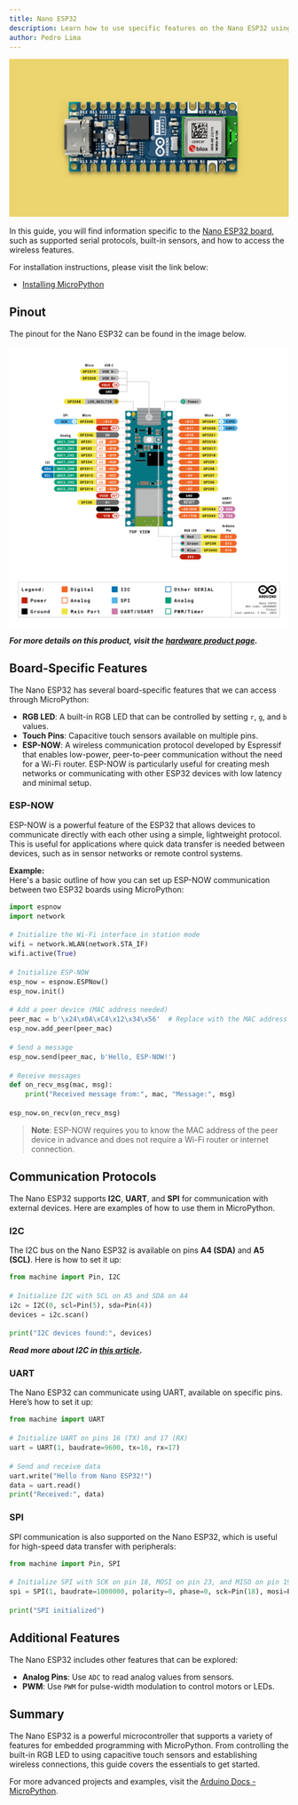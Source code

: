 ```yaml
---
title: Nano ESP32  
description: Learn how to use specific features on the Nano ESP32 using MicroPython
author: Pedro Lima
---
```


![Nano ESP32](./assets/esp32.png)

In this guide, you will find information specific to the [Nano ESP32 board](https://store.arduino.cc/products/nano-esp32), such as supported serial protocols, built-in sensors, and how to access the wireless features.

For installation instructions, please visit the link below:  
- [Installing MicroPython](https://labs.arduino.cc/en/labs/micropython-installer)

## Pinout

The pinout for the Nano ESP32 can be found in the image below.

![Nano ESP32 Pinout](./assets/ABX00083-pinout.png)

***For more details on this product, visit the [hardware product page](/hardware/nano-esp32/).***

## Board-Specific Features

The Nano ESP32 has several board-specific features that we can access through MicroPython:

- **RGB LED**: A built-in RGB LED that can be controlled by setting `r`, `g`, and `b` values.
- **Touch Pins**: Capacitive touch sensors available on multiple pins.
- **ESP-NOW**: A wireless communication protocol developed by Espressif that enables low-power, peer-to-peer communication without the need for a Wi-Fi router. ESP-NOW is particularly useful for creating mesh networks or communicating with other ESP32 devices with low latency and minimal setup.

### ESP-NOW

ESP-NOW is a powerful feature of the ESP32 that allows devices to communicate directly with each other using a simple, lightweight protocol. This is useful for applications where quick data transfer is needed between devices, such as in sensor networks or remote control systems.

**Example:**  
Here's a basic outline of how you can set up ESP-NOW communication between two ESP32 boards using MicroPython:

```python
import espnow
import network

# Initialize the Wi-Fi interface in station mode
wifi = network.WLAN(network.STA_IF)
wifi.active(True)

# Initialize ESP-NOW
esp_now = espnow.ESPNow()
esp_now.init()

# Add a peer device (MAC address needed)
peer_mac = b'\x24\x0A\xC4\x12\x34\x56'  # Replace with the MAC address of the peer
esp_now.add_peer(peer_mac)

# Send a message
esp_now.send(peer_mac, b'Hello, ESP-NOW!')

# Receive messages
def on_recv_msg(mac, msg):
    print("Received message from:", mac, "Message:", msg)

esp_now.on_recv(on_recv_msg)
```

> **Note**: ESP-NOW requires you to know the MAC address of the peer device in advance and does not require a Wi-Fi router or internet connection.


## Communication Protocols

The Nano ESP32 supports **I2C**, **UART**, and **SPI** for communication with external devices. Here are examples of how to use them in MicroPython.

### I2C

The I2C bus on the Nano ESP32 is available on pins **A4 (SDA)** and **A5 (SCL)**. Here is how to set it up:

```python
from machine import Pin, I2C

# Initialize I2C with SCL on A5 and SDA on A4
i2c = I2C(0, scl=Pin(5), sda=Pin(4))
devices = i2c.scan()

print("I2C devices found:", devices)
```

***Read more about I2C in [this article](/micropython/communication/i2c).***

### UART

The Nano ESP32 can communicate using UART, available on specific pins. Here’s how to set it up:

```python
from machine import UART

# Initialize UART on pins 16 (TX) and 17 (RX)
uart = UART(1, baudrate=9600, tx=16, rx=17)

# Send and receive data
uart.write("Hello from Nano ESP32!")
data = uart.read()
print("Received:", data)
```

### SPI

SPI communication is also supported on the Nano ESP32, which is useful for high-speed data transfer with peripherals:

```python
from machine import Pin, SPI

# Initialize SPI with SCK on pin 18, MOSI on pin 23, and MISO on pin 19
spi = SPI(1, baudrate=1000000, polarity=0, phase=0, sck=Pin(18), mosi=Pin(23), miso=Pin(19))

print("SPI initialized")
```

## Additional Features

The Nano ESP32 includes other features that can be explored:

- **Analog Pins**: Use `ADC` to read analog values from sensors.
- **PWM**: Use `PWM` for pulse-width modulation to control motors or LEDs.

## Summary

The Nano ESP32 is a powerful microcontroller that supports a variety of features for embedded programming with MicroPython. From controlling the built-in RGB LED to using capacitive touch sensors and establishing wireless connections, this guide covers the essentials to get started.

For more advanced projects and examples, visit the [Arduino Docs - MicroPython](https://docs.arduino.cc/micropython/).